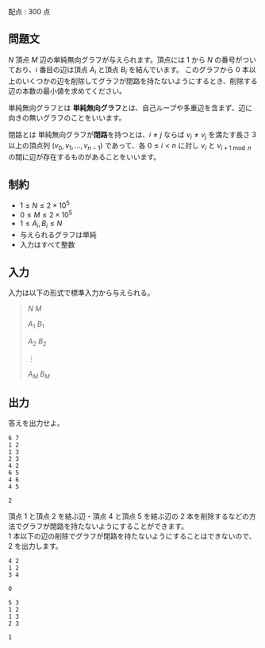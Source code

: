 配点 : $300$ 点

## 問題文

$N$ 頂点 $M$ 辺の単純無向グラフが与えられます。頂点には $1$ から $N$ の番号がついており、$i$ 番目の辺は頂点 $A_i$ と頂点 $B_i$ を結んでいます。
このグラフから $0$ 本以上のいくつかの辺を削除してグラフが閉路を持たないようにするとき、削除する辺の本数の最小値を求めてください。

単純無向グラフとは
**単純無向グラフ**とは、自己ループや多重辺を含まず、辺に向きの無いグラフのことをいいます。

閉路とは
単純無向グラフが**閉路**を持つとは、$i \neq j$ ならば $v_i \neq v_j$ を満たす長さ $3$ 以上の頂点列 $(v_0, v_1, \ldots, v_{n-1})$ であって、各 $0 \leq i < n$ に対し $v_i$ と $v_{i+1 \bmod n}$ の間に辺が存在するものがあることをいいます。 

## 制約

- $1 \leq N \leq 2 \times 10^5$
- $0 \leq M \leq 2 \times 10^5$
- $1 \leq A_i, B_i \leq N$
- 与えられるグラフは単純
- 入力はすべて整数

## 入力

入力は以下の形式で標準入力から与えられる。

> $N$ $M$
> 
> $A_1$ $B_1$
> 
> $A_2$ $B_2$
> 
> $\vdots$
> 
> $A_M$ $B_M$

## 出力

答えを出力せよ。

```input1
6 7
1 2
1 3
2 3
4 2
6 5
4 6
4 5
```

```output1
2
```

頂点 $1$ と頂点 $2$ を結ぶ辺・頂点 $4$ と頂点 $5$ を結ぶ辺の $2$ 本を削除するなどの方法でグラフが閉路を持たないようにすることができます。<br>
$1$ 本以下の辺の削除でグラフが閉路を持たないようにすることはできないので、$2$ を出力します。

```input2
4 2
1 2
3 4
```

```output2
0
```

```input3
5 3
1 2
1 3
2 3
```

```output3
1
```